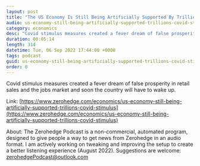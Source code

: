 ```yaml
---
layout: post
title: "The US Economy Is Still Being Artificially Supported By Trillions In COVID Stimulus "
audio: us-economy-still-being-artificially-supported-trillions-covid-stimulus-0
category: economics
desc: "Covid stimulus measures created a fever dream of false prosperity in retail sales and the jobs market and soon the country will have to wake up. "
duration: 00:05:14
length: 314
datetime: Tue, 06 Sep 2022 17:44:00 +0000
tags: podcast
guid: us-economy-still-being-artificially-supported-trillions-covid-stimulus-0
order: 0
---
```

Covid stimulus measures created a fever dream of false prosperity in retail sales and the jobs market and soon the country will have to wake up. 

Link: [https://www.zerohedge.com/economics/us-economy-still-being-artificially-supported-trillions-covid-stimulus](https://www.zerohedge.com/economics/us-economy-still-being-artificially-supported-trillions-covid-stimulus)

About: The Zerohedge Podcast is a non-commercial, automated program, designed to give people a way to get news from Zerohedge in an audio format.  I am actively working on tweaking and improving the setup to create a better listening experience (August 2022).  Suggestions are welcome: [zerohedgePodcast@outlook.com](mailto:zerohedgePodcast@outlook.com)